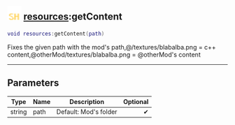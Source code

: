 ## <img src="../../.gitbook/assets/shared.png" width="32" height="32" /> [resources](../resources/README.md):getContent

```lua
void resources:getContent(path)
```

Fixes the given path with the mod's path,@/textures/blabalba.png = c++ content,@otherMod/textures/blabalba.png = @otherMod's content

-----------------
## Parameters

| Type   | Name | Description | Optional |
| ------ | ---- | ----------- | -------: |
| string | path | Default: Mod's folder | ✔ |
